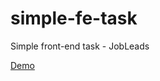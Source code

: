 # simple-fe-task

Simple front-end task - JobLeads

<a href="http://mze.ninja/demos/jobleads/" target="_blank">Demo</a>
